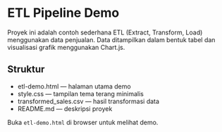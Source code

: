 # ETL Pipeline Demo

Proyek ini adalah contoh sederhana ETL (Extract, Transform, Load) menggunakan data penjualan.
Data ditampilkan dalam bentuk tabel dan visualisasi grafik menggunakan Chart.js.

## Struktur
- etl-demo.html — halaman utama demo
- style.css — tampilan tema terang minimalis
- transformed_sales.csv — hasil transformasi data
- README.md — deskripsi proyek

Buka `etl-demo.html` di browser untuk melihat demo.
